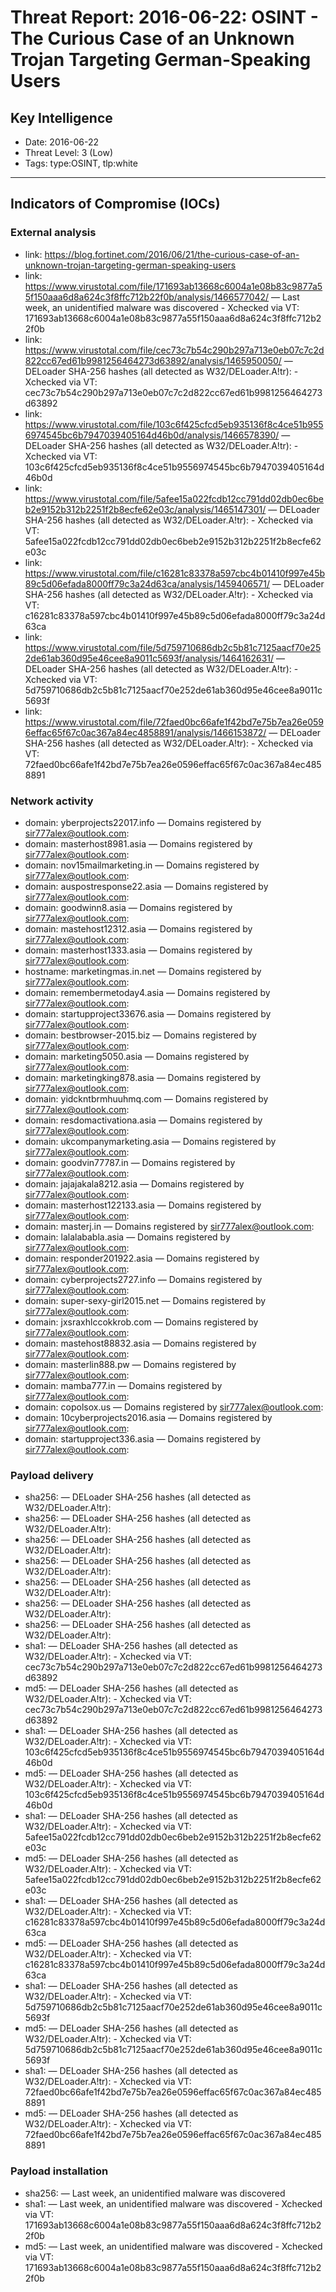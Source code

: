 # Threat Report: 2016-06-22: OSINT - The Curious Case of an Unknown Trojan Targeting German-Speaking Users


## Key Intelligence
* Date: 2016-06-22
* Threat Level: 3 (Low)
* Tags: type:OSINT, tlp:white

---

## Indicators of Compromise (IOCs)
### External analysis
* link: https://blog.fortinet.com/2016/06/21/the-curious-case-of-an-unknown-trojan-targeting-german-speaking-users
* link: https://www.virustotal.com/file/171693ab13668c6004a1e08b83c9877a55f150aaa6d8a624c3f8ffc712b22f0b/analysis/1466577042/ — Last week, an unidentified malware  was discovered - Xchecked via VT: 171693ab13668c6004a1e08b83c9877a55f150aaa6d8a624c3f8ffc712b22f0b
* link: https://www.virustotal.com/file/cec73c7b54c290b297a713e0eb07c7c2d822cc67ed61b9981256464273d63892/analysis/1465950050/ — DELoader SHA-256 hashes (all detected as W32/DELoader.A!tr): - Xchecked via VT: cec73c7b54c290b297a713e0eb07c7c2d822cc67ed61b9981256464273d63892
* link: https://www.virustotal.com/file/103c6f425cfcd5eb935136f8c4ce51b9556974545bc6b7947039405164d46b0d/analysis/1466578390/ — DELoader SHA-256 hashes (all detected as W32/DELoader.A!tr): - Xchecked via VT: 103c6f425cfcd5eb935136f8c4ce51b9556974545bc6b7947039405164d46b0d
* link: https://www.virustotal.com/file/5afee15a022fcdb12cc791dd02db0ec6beb2e9152b312b2251f2b8ecfe62e03c/analysis/1465147301/ — DELoader SHA-256 hashes (all detected as W32/DELoader.A!tr): - Xchecked via VT: 5afee15a022fcdb12cc791dd02db0ec6beb2e9152b312b2251f2b8ecfe62e03c
* link: https://www.virustotal.com/file/c16281c83378a597cbc4b01410f997e45b89c5d06efada8000ff79c3a24d63ca/analysis/1459406571/ — DELoader SHA-256 hashes (all detected as W32/DELoader.A!tr): - Xchecked via VT: c16281c83378a597cbc4b01410f997e45b89c5d06efada8000ff79c3a24d63ca
* link: https://www.virustotal.com/file/5d759710686db2c5b81c7125aacf70e252de61ab360d95e46cee8a9011c5693f/analysis/1464162631/ — DELoader SHA-256 hashes (all detected as W32/DELoader.A!tr): - Xchecked via VT: 5d759710686db2c5b81c7125aacf70e252de61ab360d95e46cee8a9011c5693f
* link: https://www.virustotal.com/file/72faed0bc66afe1f42bd7e75b7ea26e0596effac65f67c0ac367a84ec4858891/analysis/1466153872/ — DELoader SHA-256 hashes (all detected as W32/DELoader.A!tr): - Xchecked via VT: 72faed0bc66afe1f42bd7e75b7ea26e0596effac65f67c0ac367a84ec4858891

### Network activity
* domain: yberprojects22017.info — Domains registered by sir777alex@outlook.com:
* domain: masterhost8981.asia — Domains registered by sir777alex@outlook.com:
* domain: nov15mailmarketing.in — Domains registered by sir777alex@outlook.com:
* domain: auspostresponse22.asia — Domains registered by sir777alex@outlook.com:
* domain: goodwinn8.asia — Domains registered by sir777alex@outlook.com:
* domain: mastehost12312.asia — Domains registered by sir777alex@outlook.com:
* domain: masterhost1333.asia — Domains registered by sir777alex@outlook.com:
* hostname: marketingmas.in.net — Domains registered by sir777alex@outlook.com:
* domain: remembermetoday4.asia — Domains registered by sir777alex@outlook.com:
* domain: startupproject33676.asia — Domains registered by sir777alex@outlook.com:
* domain: bestbrowser-2015.biz — Domains registered by sir777alex@outlook.com:
* domain: marketing5050.asia — Domains registered by sir777alex@outlook.com:
* domain: marketingking878.asia — Domains registered by sir777alex@outlook.com:
* domain: yidckntbrmhuuhmq.com — Domains registered by sir777alex@outlook.com:
* domain: resdomactivationa.asia — Domains registered by sir777alex@outlook.com:
* domain: ukcompanymarketing.asia — Domains registered by sir777alex@outlook.com:
* domain: goodvin77787.in — Domains registered by sir777alex@outlook.com:
* domain: jajajakala8212.asia — Domains registered by sir777alex@outlook.com:
* domain: masterhost122133.asia — Domains registered by sir777alex@outlook.com:
* domain: masterj.in — Domains registered by sir777alex@outlook.com:
* domain: lalalababla.asia — Domains registered by sir777alex@outlook.com:
* domain: responder201922.asia — Domains registered by sir777alex@outlook.com:
* domain: cyberprojects2727.info — Domains registered by sir777alex@outlook.com:
* domain: super-sexy-girl2015.net — Domains registered by sir777alex@outlook.com:
* domain: jxsraxhlccokkrob.com — Domains registered by sir777alex@outlook.com:
* domain: mastehost88832.asia — Domains registered by sir777alex@outlook.com:
* domain: masterlin888.pw — Domains registered by sir777alex@outlook.com:
* domain: mamba777.in — Domains registered by sir777alex@outlook.com:
* domain: copolsox.us — Domains registered by sir777alex@outlook.com:
* domain: 10cyberprojects2016.asia — Domains registered by sir777alex@outlook.com:
* domain: startupproject336.asia — Domains registered by sir777alex@outlook.com:

### Payload delivery
* sha256: <sha256> — DELoader SHA-256 hashes (all detected as W32/DELoader.A!tr):
* sha256: <sha256> — DELoader SHA-256 hashes (all detected as W32/DELoader.A!tr):
* sha256: <sha256> — DELoader SHA-256 hashes (all detected as W32/DELoader.A!tr):
* sha256: <sha256> — DELoader SHA-256 hashes (all detected as W32/DELoader.A!tr):
* sha256: <sha256> — DELoader SHA-256 hashes (all detected as W32/DELoader.A!tr):
* sha256: <sha256> — DELoader SHA-256 hashes (all detected as W32/DELoader.A!tr):
* sha256: <sha256> — DELoader SHA-256 hashes (all detected as W32/DELoader.A!tr):
* sha1: <sha1> — DELoader SHA-256 hashes (all detected as W32/DELoader.A!tr): - Xchecked via VT: cec73c7b54c290b297a713e0eb07c7c2d822cc67ed61b9981256464273d63892
* md5: <md5> — DELoader SHA-256 hashes (all detected as W32/DELoader.A!tr): - Xchecked via VT: cec73c7b54c290b297a713e0eb07c7c2d822cc67ed61b9981256464273d63892
* sha1: <sha1> — DELoader SHA-256 hashes (all detected as W32/DELoader.A!tr): - Xchecked via VT: 103c6f425cfcd5eb935136f8c4ce51b9556974545bc6b7947039405164d46b0d
* md5: <md5> — DELoader SHA-256 hashes (all detected as W32/DELoader.A!tr): - Xchecked via VT: 103c6f425cfcd5eb935136f8c4ce51b9556974545bc6b7947039405164d46b0d
* sha1: <sha1> — DELoader SHA-256 hashes (all detected as W32/DELoader.A!tr): - Xchecked via VT: 5afee15a022fcdb12cc791dd02db0ec6beb2e9152b312b2251f2b8ecfe62e03c
* md5: <md5> — DELoader SHA-256 hashes (all detected as W32/DELoader.A!tr): - Xchecked via VT: 5afee15a022fcdb12cc791dd02db0ec6beb2e9152b312b2251f2b8ecfe62e03c
* sha1: <sha1> — DELoader SHA-256 hashes (all detected as W32/DELoader.A!tr): - Xchecked via VT: c16281c83378a597cbc4b01410f997e45b89c5d06efada8000ff79c3a24d63ca
* md5: <md5> — DELoader SHA-256 hashes (all detected as W32/DELoader.A!tr): - Xchecked via VT: c16281c83378a597cbc4b01410f997e45b89c5d06efada8000ff79c3a24d63ca
* sha1: <sha1> — DELoader SHA-256 hashes (all detected as W32/DELoader.A!tr): - Xchecked via VT: 5d759710686db2c5b81c7125aacf70e252de61ab360d95e46cee8a9011c5693f
* md5: <md5> — DELoader SHA-256 hashes (all detected as W32/DELoader.A!tr): - Xchecked via VT: 5d759710686db2c5b81c7125aacf70e252de61ab360d95e46cee8a9011c5693f
* sha1: <sha1> — DELoader SHA-256 hashes (all detected as W32/DELoader.A!tr): - Xchecked via VT: 72faed0bc66afe1f42bd7e75b7ea26e0596effac65f67c0ac367a84ec4858891
* md5: <md5> — DELoader SHA-256 hashes (all detected as W32/DELoader.A!tr): - Xchecked via VT: 72faed0bc66afe1f42bd7e75b7ea26e0596effac65f67c0ac367a84ec4858891

### Payload installation
* sha256: <sha256> — Last week, an unidentified malware  was discovered
* sha1: <sha1> — Last week, an unidentified malware  was discovered - Xchecked via VT: 171693ab13668c6004a1e08b83c9877a55f150aaa6d8a624c3f8ffc712b22f0b
* md5: <md5> — Last week, an unidentified malware  was discovered - Xchecked via VT: 171693ab13668c6004a1e08b83c9877a55f150aaa6d8a624c3f8ffc712b22f0b
